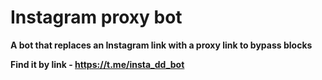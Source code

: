 # Instagram proxy bot

**A bot that replaces an Instagram link with a proxy link to bypass blocks**

**Find it by link - https://t.me/insta_dd_bot**
